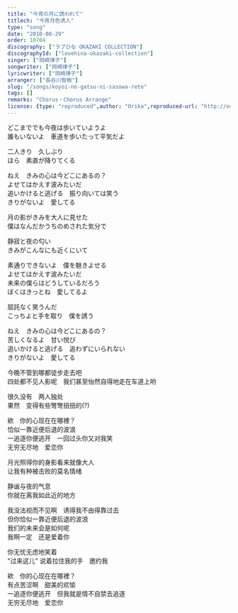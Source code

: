 ```yaml
---
title: "今宵の月に誘われて"
titlech: "今宵月色诱人"
type: "song"
date: "2010-08-29"
order: 10704
discography: ["ラブひな OKAZAKI COLLECTION"]
discographyId: ["lovehina-okazaki-collection"]
singer: ["岡崎律子"]
songwriter: ["岡崎律子"]
lyricwriter: ["岡崎律子"]
arranger: ["長谷川智樹"]
slug: "/songs/koyoi-no-gatsu-ni-sasowa-rete"
tags: []
remarks: "Chorus・Chorus Arrange"
license: {type: "reproduced",author: "Orika",reproduced-url: "http://orikamushi.myweb.hinet.net/",reproduced-website: "織歌蟲網站"}
---
```


どこまででも今夜は歩いていようよ   
誰もいないよ　車道を歩いたって平気だよ   
  
二人きり　久しぶり   
ほら　素直が降りてくる   
  
ねえ　きみの心は今どこにあるの？   
よせてはかえす波みたいだ   
追いかけると逃げる　振り向いては笑う   
きりがないよ　愛してる   
  
月の影がきみを大人に見せた   
僕はなんだかうちのめされた気分で   
  
静寂と夜の匂い   
きみがこんなにも近くにいて   
  
素通りできないよ　僕を魅きよせる   
よせてはかえす波みたいだ   
未来の僕らはどうしているだろう   
ぼくはきっとね　愛してるよ   
  
屈託なく笑うんだ   
こっちよと手を取り　僕を誘う   
  
ねえ　きみの心は今どこにあるの？   
苦しくなるよ　甘い悦び   
追いかけると逃げる　追わずにいられない   
きりがないよ　愛してる  

<!-- 翻译 -->

  
今晚不管到哪都徒步走去吧   
四处都不见人影呢　我们甚至怡然自得地走在车道上哟   
  
很久没有　两人独处   
果然　变得有些彆彆扭扭的(?)   
  
欸　你的心现在在哪裡？   
恰似一靠近便后退的波浪   
一追逐你便逃开　一回过头你又对我笑   
无穷无尽地　爱恋你   
  
月光照得你的身影看来就像大人   
让我有种被击败的莫名情绪   
  
静谧与夜的气息   
你就在离我如此近的地方   
  
我没法视而不见啊　诱得我不由得靠过去   
但你恰似一靠近便后退的波浪   
我们的未来会是如何呢   
我啊一定　还是爱着你   
  
你无忧无虑地笑着   
"过来这儿" 说着拉住我的手　邀约我   
  
欸　你的心现在在哪裡？   
有点苦涩啊　甜美的欢愉   
一追逐你便逃开　但我就是情不自禁去追逐   
无穷无尽地　爱恋你
